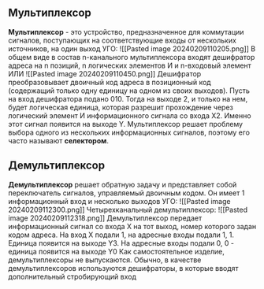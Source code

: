 ## Мультиплексор
**Мультиплексор** - это устройство, предназначенное для коммутации сигналов, поступающих на соответствующие входы от нескольких источников, на один выход
УГО:
![[Pasted image 20240209110205.png]]
В общем виде в состав n-канального мультиплексора входят дешифратор адреса на n позиций, n логических элементов И и n-входовый элемент ИЛИ
![[Pasted image 20240209110450.png]]
Дешифратор преобразовывает двоичный код адреса в позиционный код (содержащий только одну единицу на одном из своих выходов). Пусть на вход дешифратора подано 010. Тогда на выходе 2, и только на нем, будет логическая единица, которая разрешит прохождение через логический элемент И информационного сигнала со входа X2. Именно 
этот сигнал появится на выходе Y. 
Мультиплексор решает проблему выбора одного из нескольких информационных сигналов, поэтому его часто называют **селектором**. 
## Демультиплексор
**Демультиплексор** решает обратную задачу и представляет собой переключатель сигналов, управляемый двоичным кодом. Он имеет 1 информационный вход и несколько выходов
УГО:
![[Pasted image 20240209112300.png]]
Четырехканальный демультиплексор:
![[Pasted image 20240209112318.png]]
Демультиплексор передает информационный сигнал со входа X на тот выход, номер которого задан кодом адреса. На вход Х подали 1, на адресные входы подали 1, 1. Единица появится на выходе Y3. На адресные входы подали 0, 0 - единица появится на выходе Y0
Как самостоятельное изделие, демультиплексоры не выпускаются. Обычно, в качестве демультиплексоров используются дешифраторы, в которые вводят дополнительный стробирующий вход